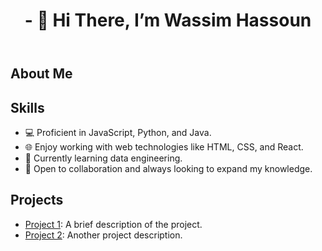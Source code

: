 <!DOCTYPE html>
<html>
<head>
</head>
<body>
    <header>
        <h1 center="align">- 👋 Hi There, <strong>I’m Wassim Hassoun</strong></h1>
    </header>
    <main>
        <section>
            <h2>About Me</h2>
            <p></p>
        </section>
        <section>
            <h2>Skills</h2>
            <ul>
                <li>💻 Proficient in JavaScript, Python, and Java.</li>
                <li>🌐 Enjoy working with web technologies like HTML, CSS, and React.</li>
                <li>🧠 Currently learning data engineering.</li>
                <li>🌱 Open to collaboration and always looking to expand my knowledge.</li>
            </ul>
        </section>
        <section>
            <h2>Projects</h2>
            <ul>
                <li><a href="link-to-project-1">Project 1</a>: A brief description of the project.</li>
                <li><a href="link-to-project-2">Project 2</a>: Another project description.</li>
                <!-- Add more projects here -->
            </ul>
        </section>
    </main>
</body>
</html>

